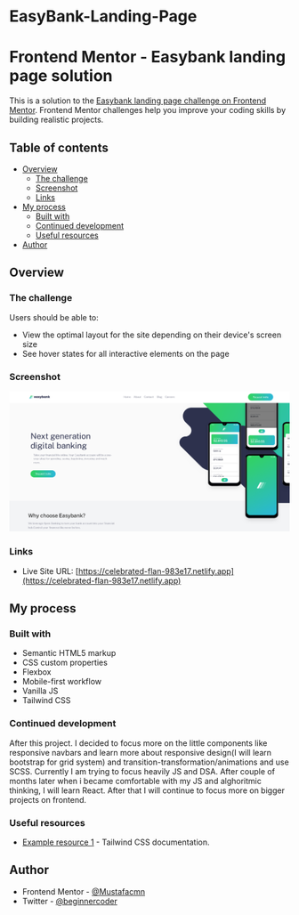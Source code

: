 # EasyBank-Landing-Page

# Frontend Mentor - Easybank landing page solution

This is a solution to the [Easybank landing page challenge on Frontend Mentor](https://www.frontendmentor.io/challenges/easybank-landing-page-WaUhkoDN). Frontend Mentor challenges help you improve your coding skills by building realistic projects. 

## Table of contents

- [Overview](#overview)
  - [The challenge](#the-challenge)
  - [Screenshot](#screenshot)
  - [Links](#links)
- [My process](#my-process)
  - [Built with](#built-with)
  - [Continued development](#continued-development)
  - [Useful resources](#useful-resources)
- [Author](#author)


## Overview

### The challenge

Users should be able to:

- View the optimal layout for the site depending on their device's screen size
- See hover states for all interactive elements on the page

### Screenshot

![](desktop.png)


### Links

- Live Site URL: [https://celebrated-flan-983e17.netlify.app](https://celebrated-flan-983e17.netlify.app)

## My process

### Built with

- Semantic HTML5 markup
- CSS custom properties
- Flexbox
- Mobile-first workflow
- Vanilla JS
- Tailwind CSS


### Continued development

After this project. I decided to focus more on the little components like responsive navbars and learn more about responsive design(I will learn bootstrap for grid system) and transition-transformation/animations and use SCSS. Currently I am trying to focus heavily JS and DSA. After couple of months later when i became comfortable with my JS and alghoritmic thinking, I will learn React. After that I will continue to focus more on bigger projects on frontend. 

### Useful resources

- [Example resource 1](https://www.example.com) - Tailwind CSS documentation.

## Author

- Frontend Mentor - [@Mustafacmn](https://www.frontendmentor.io/profile/Mustafacmn)
- Twitter - [@beginnercoder](https://twitter.com/beginnercoderr)
